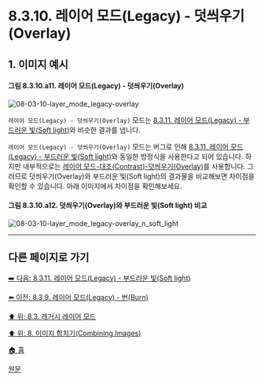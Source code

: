 # 8.3.10. 레이어 모드(Legacy) - 덧씌우기(Overlay)
## 1. 이미지 예시
#### 그림 8.3.10.a11. 레이어 모드(Legacy) - 덧씌우기(Overlay)
![08-03-10-layer_mode_legacy-overlay](https://github.com/wonder13662/gimp/assets/15767104/9fe1280c-6dae-4504-83c7-32dab441fc99)

`레이어 모드(Legacy) - 덧씌우기(Overlay)` 모드는 [8.3.11. 레이어 모드(Legacy) - 부드러운 빛(Soft light)](./08-03-11-contrast_layer_mode-soft_light.md)와 비슷한 결과를 냅니다.

`레이어 모드(Legacy) - 덧씌우기(Overlay)` 모드는 버그로 인해 [8.3.11. 레이어 모드(Legacy) - 부드러운 빛(Soft light)](./08-03-11-contrast_layer_mode-soft_light.md)와 동일한 방정식을 사용한다고 되어 있습니다. 하지만 내부적으로는 [레이어 모드-대조(Contrast)-덧씌우기(Overlay)](./08-02-04-01-overlay.md)를 사용합니다. 그러므로 덧씌우기(Overlay)와 부드러운 빛(Soft light)의 결과물을 비교해보면 차이점을 확인할 수 있습니다. 아래 이미지에서 차이점을 확인해보세요.

#### 그림 8.3.10.a12. 덧씌우기(Overlay)와 부드러운 빛(Soft light) 비교
![08-03-10-layer_mode_legacy-overlay_n_soft_light](https://github.com/wonder13662/gimp/assets/15767104/e05d2c78-3c7e-4853-aa4f-7b58f897dfc9)

***

## 다른 페이지로 가기
[➡️ 다음: 8.3.11. 레이어 모드(Legacy) - 부드러운 빛(Soft light)](./08-03-11-contrast_layer_mode-soft_light.md)

[⬅️ 이전: 8.3.9. 레이어 모드(Legacy) - 번(Burn)](./08-03-09-darken_layer_mode-burn.md)

[⬆️ 위: 8.3. 레거시 레이어 모드](./08-03-00-legacy-layer-modes.md)

[⬆️ 위: 8. 이미지 합치기(Combining Images)](./08-00-combining-images.md)

[🏠 홈](./00-home.md)

[원문](https://docs.gimp.org/2.10/ko/gimp-concepts-layer-modes-legacy.html)